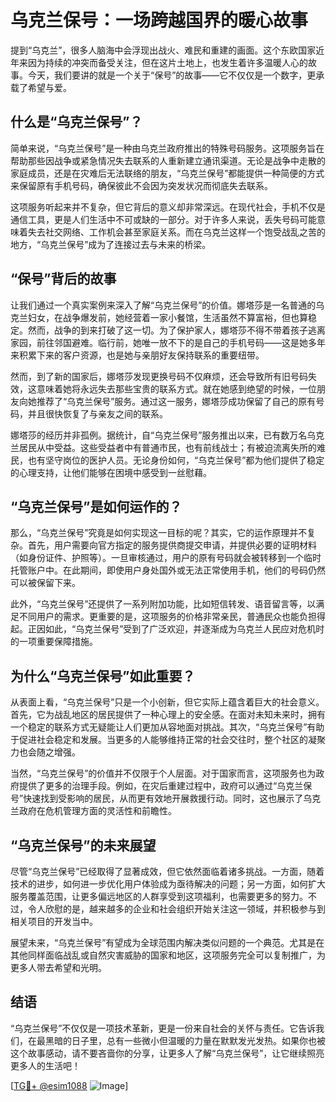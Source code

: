 # 乌克兰保号：一场跨越国界的暖心故事

提到“乌克兰”，很多人脑海中会浮现出战火、难民和重建的画面。这个东欧国家近年来因为持续的冲突而备受关注，但在这片土地上，也发生着许多温暖人心的故事。今天，我们要讲的就是一个关于“保号”的故事——它不仅仅是一个数字，更承载了希望与爱。

## 什么是“乌克兰保号”？

简单来说，“乌克兰保号”是一种由乌克兰政府推出的特殊号码服务。这项服务旨在帮助那些因战争或紧急情况失去联系的人重新建立通讯渠道。无论是战争中走散的家庭成员，还是在灾难后无法联络的朋友，“乌克兰保号”都能提供一种简便的方式来保留原有手机号码，确保彼此不会因为突发状况而彻底失去联系。

这项服务听起来并不复杂，但它背后的意义却非常深远。在现代社会，手机不仅是通信工具，更是人们生活中不可或缺的一部分。对于许多人来说，丢失号码可能意味着失去社交网络、工作机会甚至家庭关系。而在乌克兰这样一个饱受战乱之苦的地方，“乌克兰保号”成为了连接过去与未来的桥梁。

## “保号”背后的故事

让我们通过一个真实案例来深入了解“乌克兰保号”的价值。娜塔莎是一名普通的乌克兰妇女，在战争爆发前，她经营着一家小餐馆，生活虽然不算富裕，但也算稳定。然而，战争的到来打破了这一切。为了保护家人，娜塔莎不得不带着孩子逃离家园，前往邻国避难。临行前，她唯一放不下的是自己的手机号码——这是她多年来积累下来的客户资源，也是她与亲朋好友保持联系的重要纽带。

然而，到了新的国家后，娜塔莎发现更换号码不仅麻烦，还会导致所有旧号码失效，这意味着她将永远失去那些宝贵的联系方式。就在她感到绝望的时候，一位朋友向她推荐了“乌克兰保号”服务。通过这一服务，娜塔莎成功保留了自己的原有号码，并且很快恢复了与亲友之间的联系。

娜塔莎的经历并非孤例。据统计，自“乌克兰保号”服务推出以来，已有数万名乌克兰居民从中受益。这些受益者中有普通市民，也有前线战士；有被迫流离失所的难民，也有坚守岗位的医护人员。无论身份如何，“乌克兰保号”都为他们提供了稳定的心理支持，让他们能够在困境中感受到一丝慰藉。

## “乌克兰保号”是如何运作的？

那么，“乌克兰保号”究竟是如何实现这一目标的呢？其实，它的运作原理并不复杂。首先，用户需要向官方指定的服务提供商提交申请，并提供必要的证明材料（如身份证件、护照等）。一旦审核通过，用户的原有号码就会被转移到一个临时托管账户中。在此期间，即使用户身处国外或无法正常使用手机，他们的号码仍然可以被保留下来。

此外，“乌克兰保号”还提供了一系列附加功能，比如短信转发、语音留言等，以满足不同用户的需求。更重要的是，这项服务的价格非常亲民，普通民众也能负担得起。正因如此，“乌克兰保号”受到了广泛欢迎，并逐渐成为乌克兰人民应对危机时的一项重要保障措施。

## 为什么“乌克兰保号”如此重要？

从表面上看，“乌克兰保号”只是一个小创新，但它实际上蕴含着巨大的社会意义。首先，它为战乱地区的居民提供了一种心理上的安全感。在面对未知未来时，拥有一个稳定的联系方式无疑能让人们更加从容地面对挑战。其次，“乌克兰保号”有助于促进社会稳定和发展。当更多的人能够维持正常的社会交往时，整个社区的凝聚力也会随之增强。

当然，“乌克兰保号”的价值并不仅限于个人层面。对于国家而言，这项服务也为政府提供了更多的治理手段。例如，在灾后重建过程中，政府可以通过“乌克兰保号”快速找到受影响的居民，从而更有效地开展救援行动。同时，这也展示了乌克兰政府在危机管理方面的灵活性和前瞻性。

## “乌克兰保号”的未来展望

尽管“乌克兰保号”已经取得了显著成效，但它依然面临着诸多挑战。一方面，随着技术的进步，如何进一步优化用户体验成为亟待解决的问题；另一方面，如何扩大服务覆盖范围，让更多偏远地区的人群享受到这项福利，也需要更多的努力。不过，令人欣慰的是，越来越多的企业和社会组织开始关注这一领域，并积极参与到相关项目的开发当中。

展望未来，“乌克兰保号”有望成为全球范围内解决类似问题的一个典范。尤其是在其他同样面临战乱或自然灾害威胁的国家和地区，这项服务完全可以复制推广，为更多人带去希望和光明。

## 结语

“乌克兰保号”不仅仅是一项技术革新，更是一份来自社会的关怀与责任。它告诉我们，在最黑暗的日子里，总有一些微小但温暖的力量在默默发光发热。如果你也被这个故事感动，请不要吝啬你的分享，让更多人了解“乌克兰保号”，让它继续照亮更多人的生活吧！

[[TG💪+ @esim1088](https://t.me/s/esim1088) ![Image](https://i.postimg.cc/4NQfJmqS/Snipaste-2025-05-13-00-14-12.png)]